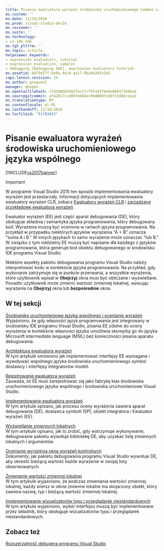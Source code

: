 ```yaml
---
title: Pisanie ewaluatora wyrażeń środowiska uruchomieniowego Common Language | Dokumentacja firmy Microsoft
ms.custom: ''
ms.date: 11/15/2016
ms.prod: visual-studio-dev14
ms.reviewer: ''
ms.suite: ''
ms.technology:
- vs-ide-sdk
ms.tgt_pltfrm: ''
ms.topic: article
helpviewer_keywords:
- expression evaluators, tutorial
- expression evaluation, samples
- debugging [Debugging SDK], expression evaluators tutorial
ms.assetid: bd79d57f-8e0a-4e14-a417-0b1de28fa1b2
caps.latest.revision: 24
ms.author: gregvanl
manager: ghogen
ms.openlocfilehash: cfd368bb0302fec1fcf9fdd1f6e6e069377846ab
ms.sourcegitcommit: af428c7ccd007e668ec0dd8697c88fc5d8bca1e2
ms.translationtype: MT
ms.contentlocale: pl-PL
ms.lasthandoff: 11/16/2018
ms.locfileid: "51783015"
---
```

# <a name="writing-a-common-language-runtime-expression-evaluator"></a>Pisanie ewaluatora wyrażeń środowiska uruchomieniowego języka wspólnego
[!INCLUDE[vs2017banner](../../includes/vs2017banner.md)]

> [!IMPORTANT]
>  W programie Visual Studio 2015 ten sposób implementowania ewaluatory wyrażeń jest przestarzały. Informacji dotyczących implementowania ewaluatory wyrażeń CLR, zobacz [Ewaluatory wyrażeń CLR](https://github.com/Microsoft/ConcordExtensibilitySamples/wiki/CLR-Expression-Evaluators) i [zarządzane przykładowe ewaluatora wyrażeń](https://github.com/Microsoft/ConcordExtensibilitySamples/wiki/Managed-Expression-Evaluator-Sample).  
  
 Ewaluator wyrażeń (EE) jest część aparat debugowania (DE), który obsługuje składnia i semantyka języka programowania, który debugowany kod. Wyrażenia muszą być ocenione w ramach języka programowania. Na przykład w przypadku niektórych języków wyrażenia "A + B" oznacza "suma A i B." W innych językach to samo wyrażenie może oznaczać "lub B." W związku z tym oddzielny EE muszą być napisane dla każdego z języków programowania, która generuje kod obiektu debugowanego w środowisku IDE programu Visual Studio.  
  
 Niektóre aspekty pakietu debugowania programu Visual Studio należy interpretować kodu w kontekście języka programowania. Na przykład, gdy wykonanie zatrzymuje się w punkcie przerwania, a wszystkie wyrażenia, które użytkownik wpisał w **Obejrzyj** okna musi być obliczane i wyświetlane. Ponadto użytkownik może zmienić wartość zmiennej lokalnej, wpisując wyrażenia na **Obejrzyj** okna lub **bezpośrednie** okna.  
  
## <a name="in-this-section"></a>W tej sekcji  
 [Środowisko uruchomieniowe języka wspólnego i ocenianie wyrażeń](../../extensibility/debugger/common-language-runtime-and-expression-evaluation.md)  
 Wyjaśniono, że gdy własności język programowania jest integrowany w środowisku IDE programu Visual Studio, pisania EE zdolne do oceny wyrażenia w kontekście własności języka umożliwia skompiluj go do języka Microsoft intermediate language (MSIL) bez konieczności pisania aparatu debugowania.  
  
 [Architektura ewaluatora wyrażeń](../../extensibility/debugger/expression-evaluator-architecture.md)  
 W tym artykule omówiono jak implementować interfejsy EE wymagane i wywoływać wspólnego języka środowiska uruchomieniowego symbol dostawcy i interfejsy integratorów modeli.  
  
 [Rejestrowanie ewaluatora wyrażeń](../../extensibility/debugger/registering-an-expression-evaluator.md)  
 Zauważa, że EE musi zarejestrować się jako fabrykę klas środowiska uruchomieniowego języka wspólnego i środowiska uruchomieniowe Visual Studio.  
  
 [Implementowanie ewaluatora wyrażeń](../../extensibility/debugger/implementing-an-expression-evaluator.md)  
 W tym artykule opisano, jak procesu oceny wyrażenia zawiera aparat debugowania (DE), dostawca symboli (SP), obiekt integratora i Ewaluator wyrażeń (EE).  
  
 [Wyświetlanie zmiennych lokalnych](../../extensibility/debugger/displaying-locals.md)  
 W tym artykule opisano, jak to zrobić, gdy wstrzymuje wykonywanie, debugowanie pakietu wywołuje bibliotekę DE, aby uzyskać listę zmiennych lokalnych i argumentów.  
  
 [Ocenianie wyrażenia okna wyrażeń kontrolnych](../../extensibility/debugger/evaluating-a-watch-window-expression.md)  
 Dokumenty, jak pakietu debugowania programu Visual Studio wywołuje DE, aby określić bieżącą wartość każde wyrażenie w swojej listy obserwowanych.  
  
 [Zmienianie wartości zmiennej lokalnej](../../extensibility/debugger/changing-the-value-of-a-local.md)  
 W tym artykule wyjaśniono, że podczas zmieniania wartości zmiennej lokalnej, każdy wiersz w oknie zmienne lokalne ma skojarzony obiekt, który zawiera nazwę, typ i bieżącą wartość zmiennej lokalnej.  
  
 [Implementowanie wizualizatorów typu i przeglądarek niestandardowych](../../extensibility/debugger/implementing-type-visualizers-and-custom-viewers.md)  
 W tym artykule wyjaśniono, wybór interfejsu muszą być implementowane przez składnik, który obsługuje wizualizatorów typu i przeglądarek niestandardowych.  
  
## <a name="see-also"></a>Zobacz też  
 [Rozszerzalność debugera programu Visual Studio](../../extensibility/debugger/visual-studio-debugger-extensibility.md)

